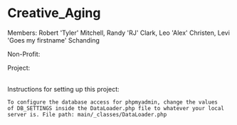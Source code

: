 # Creative_Aging
Members: Robert 'Tyler' Mitchell, Randy 'RJ' Clark, Leo 'Alex' Christen, Levi 'Goes my firstname' Schanding

Non-Profit:

Project:

<br>
Instructions for setting up this project:

    To configure the database access for phpmyadmin, change the values
    of DB_SETTINGS inside the DataLoader.php file to whatever your local server is. File path: main/_classes/DataLoader.php
